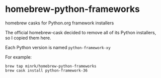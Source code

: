 # homebrew-python-frameworks

homebrew casks for Python.org framework installers

The official homebrew-cask decided to remove all of its Python installers,
so I copied them here.

Each Python version is named `python-framework-xy`

For example:

    brew tap minrk/homebrew-python-frameworks
    brew cask install python-framework-36
